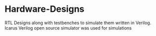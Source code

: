 # Hardware-Designs
RTL Designs along with testbenches to simulate them written in Verilog. Icarus Verilog open source simulator was used for simulations
